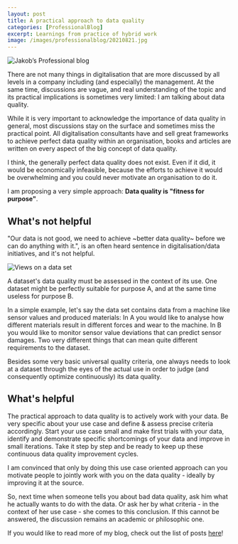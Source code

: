 ```yaml
---
layout: post
title: A practical approach to data quality
categories: [ProfessionalBlog]
excerpt: Learnings from practice of hybrid work
image: /images/professionalblog/20210821.jpg
---
```


![Jakob’s Professional blog](../images/professionalblog/20210821.jpg)

There are not many things in digitalisation that are more discussed by all levels in a company including (and especially) the management. At the same time, discussions are vague, and real understanding of the topic and its practical implications is sometimes very limited: I am talking about data quality.

While it is very important to acknowledge the importance of data quality in general, most discussions stay on the surface and sometimes miss the practical point. All digitalisation consultants have and sell great frameworks to achieve perfect data quality within an organisation, books and articles are written on every aspect of the big concept of data quality.

I think, the generally perfect data quality does not exist. Even if it did, it would be economically infeasible, because the efforts to achieve it would be overwhelming and you could never motivate an organisation to do it.

I am proposing a very simple approach: __Data quality is "fitness for purpose"__.

## What's not helpful

"Our data is not good, we need to achieve ~better data quality~ before we can do anything with it.", is an often heard sentence in digitalisation/data initiatives, and it's not helpful.

![Views on a data set](../images/professionalblog/20210821_1.jpg)

A dataset's data quality must be assessed in the context of its use. One dataset might be perfectly suitable for purpose A, and at the same time useless for purpose B.

In a simple example, let's say the data set contains data from a machine like sensor values and produced materials: In A you would like to analyse how different materials result in different forces and wear to the machine. In B you would like to monitor sensor value deviations that can predict sensor damages. Two very different things that can mean quite different requirements to the dataset.

Besides some very basic universal quality criteria, one always needs to look at a dataset through the eyes of the actual use in order to judge (and consequently optimize continuously) its data quality.

## What's helpful

The practical approach to data quality is to actively work with your data. Be very specific about your use case and define & assess precise criteria accordingly. Start your use case small and make first trials with your data, identify and demonstrate specific shortcomings of your data and improve in small iterations. Take it step by step and be ready to keep up these continuous data quality improvement cycles.

I am convinced that only by doing this use case oriented approach can you motivate people to jointly work with you on the data quality - ideally by improving it at the source.


So, next time when someone tells you about bad data quality, ask him what he actually wants to do with the data. Or ask her by what criteria - in the context of her use case - she comes to this conclusion. If this cannot be answered, the discussion remains an academic or philosophic one. 

If you would like to read more of my blog, check out the list of posts [here](../work#professional-blog)!